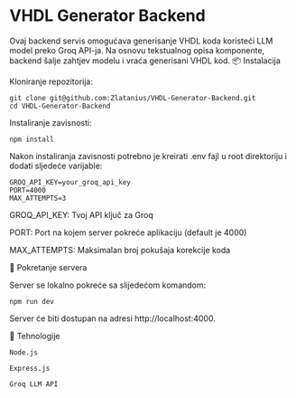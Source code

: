 # VHDL Generator Backend

Ovaj backend servis omogućava generisanje VHDL koda koristeći LLM model preko Groq API-ja. Na osnovu tekstualnog opisa komponente, backend šalje zahtjev modelu i vraća generisani VHDL kod.
📦 Instalacija

Kloniranje repozitorija:

    git clone git@github.com:Zlatanius/VHDL-Generator-Backend.git
    cd VHDL-Generator-Backend

Instaliranje zavisnosti:

    npm install

Nakon instaliranja zavisnosti potrebno je kreirati .env fajl u root direktoriju i dodati sljedeće varijable:

    GROQ_API_KEY=your_groq_api_key
    PORT=4000
    MAX_ATTEMPTS=3

GROQ_API_KEY: Tvoj API ključ za Groq

PORT: Port na kojem server pokreće aplikaciju (default je 4000)

MAX_ATTEMPTS: Maksimalan broj pokušaja korekcije koda

🚀 Pokretanje servera

Server se lokalno pokreće sa slijedećom komandom:

    npm run dev

Server će biti dostupan na adresi http://localhost:4000.

🧱 Tehnologije

    Node.js

    Express.js

    Groq LLM API
